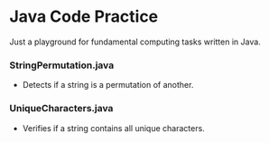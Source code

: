 # Java Code Practice
Just a playground for fundamental computing tasks written in Java.

### StringPermutation.java
- Detects if a string is a permutation of another.

### UniqueCharacters.java
- Verifies if a string contains all unique characters.
